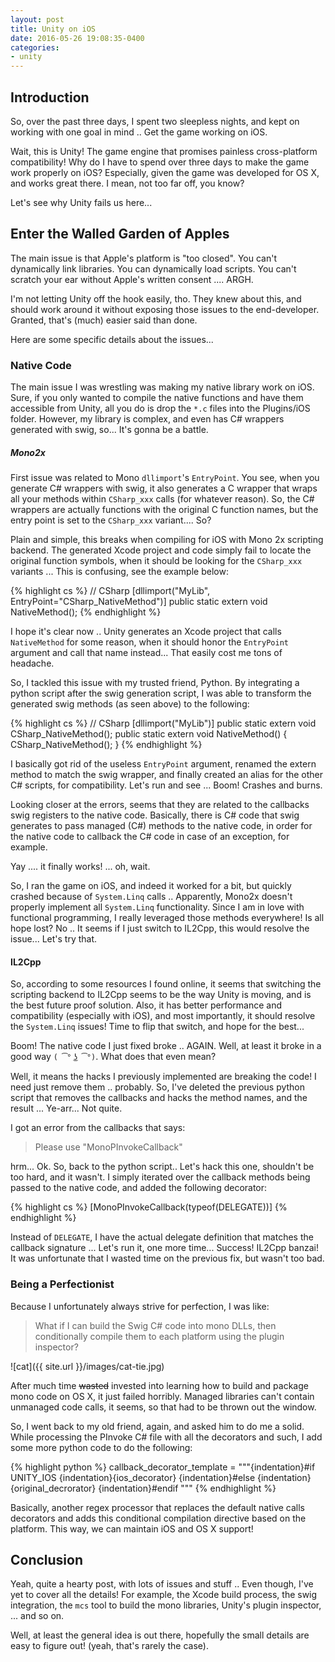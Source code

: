 ```yaml
---
layout: post
title: Unity on iOS
date: 2016-05-26 19:08:35-0400
categories: 
- unity
---
```


## Introduction

So, over the past three days, I spent two sleepless nights, and kept on working with one goal in mind .. Get the game working on iOS.

Wait, this is Unity! The game engine that promises painless cross-platform compatibility! Why do I have to spend over three days to make the game work properly on iOS? Especially, given the game was developed for OS X, and works great there. I mean, not too far off, you know?

Let's see why Unity fails us here...

## Enter the Walled Garden of Apples

The main issue is that Apple's platform is "too closed". You can't dynamically link libraries. You can dynamically load scripts. You can't scratch your ear without Apple's written consent .... ARGH.

I'm not letting Unity off the hook easily, tho. They knew about this, and should work around it without exposing those issues to the end-developer. Granted, that's (much) easier said than done.

Here are some specific details about the issues...

### Native Code

The main issue I was wrestling was making my native library work on iOS. Sure, if you only wanted to compile the native functions and have them accessible from Unity, all you do is drop the `*.c` files into the Plugins/iOS folder. However, my library is complex, and even has C# wrappers generated with swig, so... It's gonna be a battle.

##### Mono2x

First issue was related to Mono `dllimport`'s `EntryPoint`. You see, when you generate C# wrappers with swig, it also generates a C wrapper that wraps all your methods within `CSharp_xxx` calls (for whatever reason). So, the C# wrappers are actually functions with the original C function names, but the entry point is set to the `CSharp_xxx` variant.... So?

Plain and simple, this breaks when compiling for iOS with Mono 2x scripting backend. The generated Xcode project and code simply fail to locate the original function symbols, when it should be looking for the `CSharp_xxx` variants ... This is confusing, see the example below:

{% highlight cs %}
// CSharp
[dllimport("MyLib", EntryPoint="CSharp_NativeMethod")]
public static extern void NativeMethod();
{% endhighlight %}

I hope it's clear now .. Unity generates an Xcode project that calls `NativeMethod` for some reason, when it should honor the `EntryPoint` argument and call that name instead... That easily cost me tons of headache.

So, I tackled this issue with my trusted friend, Python. By integrating a python script after the swig generation script, I was able to transform the generated swig methods (as seen above) to the following:

{% highlight cs %}
// CSharp
[dllimport("MyLib")]
public static extern void CSharp_NativeMethod();
public static extern void NativeMethod() {
    CSharp_NativeMethod();
}
{% endhighlight %}

I basically got rid of the useless `EntryPoint` argument, renamed the extern method to match the swig wrapper, and finally created an alias for the other C# scripts, for compatibility. Let's run and see ... Boom! Crashes and burns.

Looking closer at the errors, seems that they are related to the callbacks swig registers to the native code. Basically, there is C# code that swig generates to pass managed (C#) methods to the native code, in order for the native code to callback the C# code in case of an exception, for example.

Yay .... it finally works! ... oh, wait.

So, I ran the game on iOS, and indeed it worked for a bit, but quickly crashed because of `System.Linq` calls .. Apparently, Mono2x doesn't properly implement all `System.Linq` functionality. Since I am in love with functional programming, I really leveraged those methods everywhere! Is all hope lost? No .. It seems if I just switch to IL2Cpp, this would resolve the issue... Let's try that.

#### IL2Cpp

So, according to some resources I found online, it seems that switching the scripting backend to IL2Cpp seems to be the way Unity is moving, and is the best future proof solution. Also, it has better performance and compatibility (especially with iOS), and most importantly, it should resolve the `System.Linq` issues! Time to flip that switch, and hope for the best...

Boom! The native code I just fixed broke .. AGAIN. Well, at least it broke in a good way `( ͡° ͜ʖ ͡°)`. What does that even mean?

Well, it means the hacks I previously implemented are breaking the code! I need just remove them .. probably. So, I've deleted the previous python script that removes the callbacks and hacks the method names, and the result ... Ye-arr... Not quite.

I got an error from the callbacks that says:

> Please use "MonoPInvokeCallback"

hrm... Ok. So, back to the python script.. Let's hack this one, shouldn't be too hard, and it wasn't. I simply iterated over the callback methods being passed to the native code, and added the following decorator:

{% highlight cs %}
[MonoPInvokeCallback(typeof(DELEGATE))]
{% endhighlight %}

Instead of `DELEGATE`, I have the actual delegate definition that matches the callback signature ... Let's run it, one more time... Success! IL2Cpp banzai! It was unfortunate that I wasted time on the previous fix, but wasn't too bad.

### Being a Perfectionist

Because I unfortunately always strive for perfection, I was like:

> What if I can build the Swig C# code into mono DLLs, then conditionally compile them to each platform using the plugin inspector?

![cat]({{ site.url }}/images/cat-tie.jpg)

After much time ~~wasted~~ invested into learning how to build and package mono code on OS X, it just failed horribly. Managed libraries can't contain unmanaged code calls, it seems, so that had to be thrown out the window.

So, I went back to my old friend, again, and asked him to do me a solid. While processing the PInvoke C# file with all the decorators and such, I add some more python code to do the following:

{% highlight python %}
callback_decorator_template = """{indentation}#if UNITY_IOS
{indentation}{ios_decorator}
{indentation}#else
{indentation}{original_decrorator}
{indentation}#endif
"""
{% endhighlight %}

Basically, another regex processor that replaces the default native calls decorators and adds this conditional compilation directive based on the platform. This way, we can maintain iOS and OS X support!

## Conclusion

Yeah, quite a hearty post, with lots of issues and stuff .. Even though, I've yet to cover all the details! For example, the Xcode build process, the swig integration, the `mcs` tool to build the mono libraries, Unity's plugin inspector, ... and so on.

Well, at least the general idea is out there, hopefully the small details are easy to figure out! (yeah, that's rarely the case).
